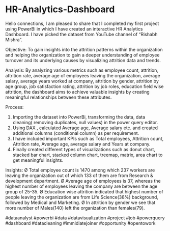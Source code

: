 # HR-Analytics-Dashboard

Hello connections, I am pleased to share that I completed my first project using PowerBi in which I have created an interactive HR Analytics Dashboard. I have picked the dataset from YouTube channel of “Rishabh Mishra”.

Objective:  To gain insights into the attrition patterns within the organization and helping the organization to gain a deeper understanding of employee turnover and its underlying causes by visualizing attrition data and trends.

Analysis:  By analyzing various metrics such as employee count, attrition, attrition rate, average age of employees leaving the organization, average salary, average years worked  at company, attrition by gender, attrition by age group, job satisfaction rating, attrition by job roles, education field wise attrition, the dashboard aims to achieve valuable insights by creating meaningful relationships between these attributes.

Process:
1. Importing the dataset into PowerBi, transforming the data, data cleaning( removing duplicates, null values) in the power query editor.
2. Using DAX , calculated Average age, Average salary etc. and created additional columns (conditional column) as per requirement.
3. I have included important KPIs such as Total employees, Attrition count, Attrition rate, Average age, average salary and Years at company.
4. Finally created different types of visualizations such as donut chart, stacked bar chart, stacked column chart, treemap, matrix, area chart to get meaningful insights.

Insights:
Ø Total employee count is 1470 among which 237 workers are leaving the organization out of which 133 of them are from Research & development department.
Ø Average age of employees is 37, whereas the highest number of employees leaving the company are between the age group of 25-35.
Ø Education wise attrition indicated that highest number of people leaving the organization are from Life Science(38%) background, followed by Medical and Marketing.
Ø In attrition by gender we see that more number of Males(140) left the organization than females(79).

#dataanalyst #powerbi #data #datavisualization #project #job #powerquery #dashboard #datacleaning #immidiatejoiner #opportunity #opentowork
